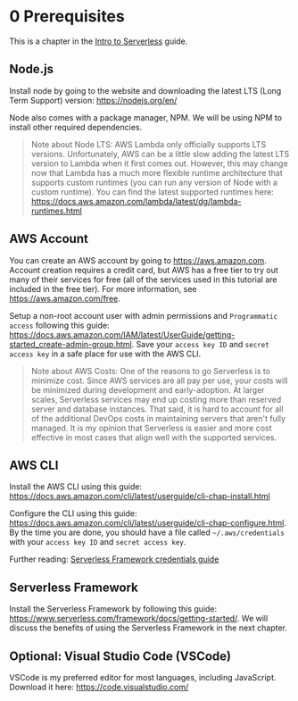 # 0 Prerequisites

This is a chapter in the [Intro to Serverless](README.md) guide.

## Node.js

Install node by going to the website and downloading the latest LTS (Long Term Support) version: https://nodejs.org/en/

Node also comes with a package manager, NPM. We will be using NPM to install other required dependencies.

> Note about Node LTS: AWS Lambda only officially supports LTS versions. Unfortunately, AWS can be a little slow adding the latest LTS version to Lambda when it first comes out. However, this may change now that Lambda has a much more flexible runtime architecture that supports custom runtimes (you can run any version of Node with a custom runtime). You can find the latest supported runtimes here: https://docs.aws.amazon.com/lambda/latest/dg/lambda-runtimes.html

## AWS Account

You can create an AWS account by going to https://aws.amazon.com. Account creation requires a credit card, but AWS has a free tier to try out many of their services for free (all of the services used in this tutorial are included in the free tier). For more information, see https://aws.amazon.com/free. 

Setup a non-root account user with admin permissions and `Programmatic access` following this guide: https://docs.aws.amazon.com/IAM/latest/UserGuide/getting-started_create-admin-group.html. Save your `access key ID` and `secret access key` in a safe place for use with the AWS CLI.

> Note about AWS Costs: One of the reasons to go Serverless is to minimize cost. Since AWS services are all pay per use, your costs will be minimized during development and early-adoption. At larger scales, Serverless services may end up costing more than reserved server and database instances. That said, it is hard to account for all of the additional DevOps costs in maintaining servers that aren't fully managed. It is my opinion that Serverless is easier and more cost effective in most cases that align well with the supported services.

## AWS CLI

Install the AWS CLI using this guide: https://docs.aws.amazon.com/cli/latest/userguide/cli-chap-install.html

Configure the CLI using this guide: https://docs.aws.amazon.com/cli/latest/userguide/cli-chap-configure.html. By the time you are done, you should have a file called `~/.aws/credentials` with your `access key ID` and `secret access key`.

Further reading: [Serverless Framework credentials guide](https://www.serverless.com/framework/docs/providers/aws/guide/credentials/)

## Serverless Framework

Install the Serverless Framework by following this guide: https://www.serverless.com/framework/docs/getting-started/. We will discuss the benefits of using the Serverless Framework in the next chapter.

## Optional: Visual Studio Code (VSCode)

VSCode is my preferred editor for most languages, including JavaScript. Download it here: https://code.visualstudio.com/

